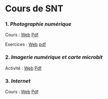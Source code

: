 # Cours de SNT

### 1. *Photographie numérique*

Cours : [Web](PhotographieNumerique/CoursPhotographieNumerique.md) [Pdf](PhotographieNumerique/CoursPhotographieNumerique.pdf)

Exercices : [Web](PhotographieNumerique/exercices.md) [pdf](PhotographieNumerique/exercices.pdf)

### 2. *Imagerie numérique et carte microbit*

Activité : [Web](ImagerieNumeriqueMicrobit/ImagerieMicrobit.md) [Pdf](ImagerieNumeriqueMicrobit/ImagerieMicrobit.pdf)

### 3. *Internet*

Cours : [Web](InternetEtReseaux/CoursInternetEtReseau.md) [Pdf](InternetEtReseaux/CoursInternetEtReseau.pdf)